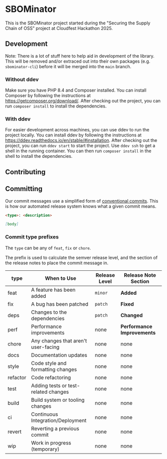 # SBOMinator

This is the SBOMinator project started during the "Securing the Supply Chain of OSS" project at Cloudfest Hackathon 2025.

## Development
Note: There is a lot of stuff here to help aid in development of the library.
This will be removed and/or extraced out into their own packages (e.g. `sbominator-cli`) before it will be merged into the `main` branch.

### Without ddev
Make sure you have PHP 8.4 and Composer installed. You can install Composer by following the instructions at https://getcomposer.org/download/.
After checking out the project, you can run `composer install` to install the dependencies.

### With ddev
For easier development across machines, you can use ddev to run the project locally. You can install ddev by following the instructions at https://ddev.readthedocs.io/en/stable/#installation.
After checking out the project, you can run `ddev start` to start the project. Use `ddev ssh` to get a shell in the running container. You can then run `composer install` in the shell to install the dependencies.

## Contributing

## Committing

Our commit messages use a simplified form of [conventional commits](https://www.conventionalcommits.org/en/v1.0.0/). This is how our automated release system knows what a given commit means.

```md
<type>: <description>

[body]
```

### Commit type prefixes

The `type` can be any of `feat`, `fix` or `chore`.

The prefix is used to calculate the semver release level, and the section of the release notes to place the commit message in.

| **type**   | When to Use                          | Release Level | Release Note Section  |
| ---------- | ----------------------------------- | ------------- | --------------------   |
| feat       | A feature has been added            | `minor`       | **Added**           |
| fix        | A bug has been patched              | `patch`       | **Fixed**          |
| deps        | Changes to the dependencies          | `patch`       | **Changed**          |
| perf       | Performance improvements            | none          | **Performance Improvements**   |
| chore      | Any changes that aren't user-facing | none          | none                   |
| docs       | Documentation updates               | none          | none                   |
| style      | Code style and formatting changes   | none          | none                   |
| refactor   | Code refactoring                    | none          | none                   |                |
| test       | Adding tests or test-related changes| none          | none                   |
| build      | Build system or tooling changes     | none          | none                   |
| ci         | Continuous Integration/Deployment    | none          | none                   |
| revert     | Reverting a previous commit          | none          | none                   |
| wip        | Work in progress (temporary)        | none          | none                   |

